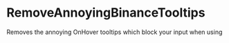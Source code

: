 # RemoveAnnoyingBinanceTooltips
 Removes the annoying OnHover tooltips which block your input when using
